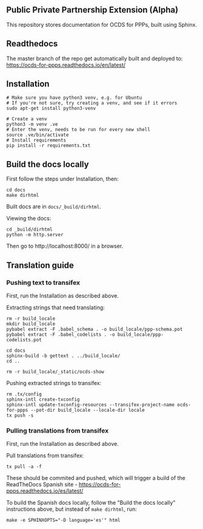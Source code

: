 Public Private Partnership Extension (Alpha)
-------------------------------------------

This repository stores documentation for OCDS for PPPs, built using Sphinx.

## Readthedocs

The master branch of the repo get automatically built and deployed to:
https://ocds-for-ppps.readthedocs.io/en/latest/

## Installation

```
# Make sure you have python3 venv, e.g. for Ubuntu
# If you're not sure, try creating a venv, and see if it errors
sudo apt-get install python3-venv

# Create a venv
python3 -m venv .ve    
# Enter the venv, needs to be run for every new shell
source .ve/bin/activate
# Install requirements
pip install -r requirements.txt
```

## Build the docs locally

First follow the steps under Installation, then:

```
cd docs
make dirhtml
```

Built docs are in `docs/_build/dirhtml`.


Viewing the docs:
```
cd _build/dirhtml
python -m http.server
```

Then go to http://localhost:8000/ in a browser.


## Translation guide

### Pushing text to transifex

First, run the Installation as described above.

Extracting strings that need translating:
```
rm -r build_locale
mkdir build_locale
pybabel extract -F .babel_schema . -o build_locale/ppp-schema.pot
pybabel extract -F .babel_codelists . -o build_locale/ppp-codelists.pot

cd docs
sphinx-build -b gettext . ../build_locale/
cd ..

rm -r build_locale/_static/ocds-show
```

Pushing extracted strings to transifex:
```
rm .tx/config
sphinx-intl create-txconfig
sphinx-intl update-txconfig-resources --transifex-project-name ocds-for-ppps --pot-dir build_locale --locale-dir locale
tx push -s
```


### Pulling translations from transifex

First, run the Installation as described above.

Pull translations from transifex:
```
tx pull -a -f
```

These should be commited and pushed, which will trigger a build of the ReadTheDocs Spanish site - https://ocds-for-ppps.readthedocs.io/es/latest/

To build the Spanish docs locally, follow the "Build the docs locally" instructions above, but instead of `make dirhtml`, run:
```
make -e SPHINXOPTS="-D language='es'" html
```
